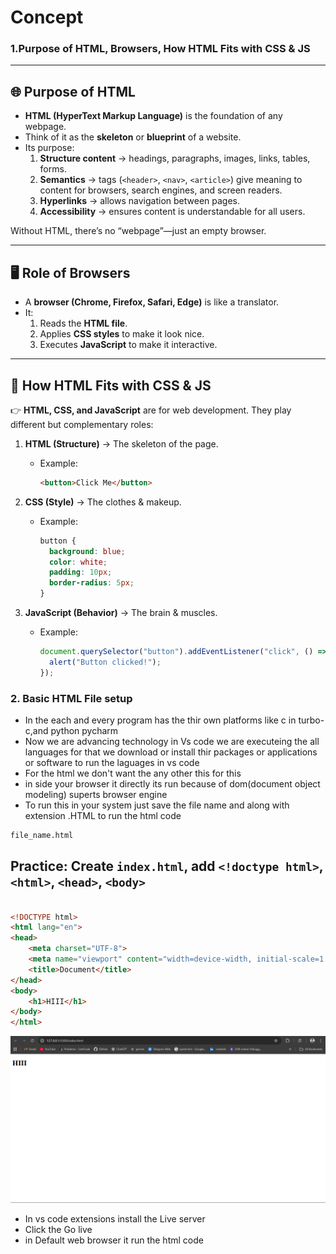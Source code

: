 # Concept
### 1.Purpose of HTML, Browsers, How HTML Fits with CSS & JS

---

## 🌐 Purpose of HTML
- **HTML (HyperText Markup Language)** is the foundation of any webpage.  
- Think of it as the **skeleton** or **blueprint** of a website.  
- Its purpose:  
  1. **Structure content** → headings, paragraphs, images, links, tables, forms.  
  2. **Semantics** → tags (`<header>`, `<nav>`, `<article>`) give meaning to content for browsers, search engines, and screen readers.  
  3. **Hyperlinks** → allows navigation between pages.  
  4. **Accessibility** → ensures content is understandable for all users.  

Without HTML, there’s no “webpage”—just an empty browser.  

---

## 🖥️ Role of Browsers
- A **browser (Chrome, Firefox, Safari, Edge)** is like a translator.  
- It:  
  1. Reads the **HTML file**.  
  2. Applies **CSS styles** to make it look nice.  
  3. Executes **JavaScript** to make it interactive.  

---

## 🎨 How HTML Fits with CSS & JS
👉 **HTML, CSS, and JavaScript** are for web development. They play different but complementary roles:  

1. **HTML (Structure)** → The skeleton of the page.  
   - Example:  
     ```html
     <button>Click Me</button>
     ```  

2. **CSS (Style)** → The clothes & makeup.  
   - Example:  
     ```css
     button {
       background: blue;
       color: white;
       padding: 10px;
       border-radius: 5px;
     }
     ```  

3. **JavaScript (Behavior)** → The brain & muscles.  
   - Example:  
     ```javascript
     document.querySelector("button").addEventListener("click", () => {
       alert("Button clicked!");
     });
     ```
### 2. Basic HTML File setup

- In the each and every program has the thir own platforms like c in turbo-c,and python pycharm
- Now we are advancing technology in Vs code we are executeing the all languages for that we download or install thir packages or applications or software to run the laguages in vs code 
- For the html we don't want the any other this for this 
- in side your browser it directly its run because of dom(document object modeling) superts browser engine
- To run this in your system just save the file name and along with extension .HTML to run the html code 

```python
file_name.html
```

## Practice: Create `index.html`, add `<!doctype html>`, `<html>`, `<head>`, `<body>`

```Html

<!DOCTYPE html>
<html lang="en">
<head>
    <meta charset="UTF-8">
    <meta name="viewport" content="width=device-width, initial-scale=1.0">
    <title>Document</title>
</head>
<body>
    <h1>HIII</h1>
</body>
</html>
```
<img src="./images/first.png">

- In vs code extensions install the Live server
- Click the Go live 
- in Default web browser it run the html code